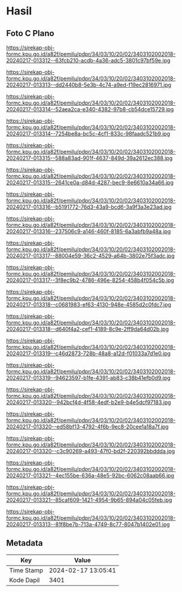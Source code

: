 # Hasil

## Foto C Plano

https://sirekap-obj-formc.kpu.go.id/a82f/pemilu/pdpr/34/03/10/20/02/3403102002018-20240217-013312--63fcb210-acdb-4a36-adc5-3801c97bf59e.jpg

https://sirekap-obj-formc.kpu.go.id/a82f/pemilu/pdpr/34/03/10/20/02/3403102002018-20240217-013313--dd2440b8-5e3b-4c74-a9ed-f19ec2816971.jpg

https://sirekap-obj-formc.kpu.go.id/a82f/pemilu/pdpr/34/03/10/20/02/3403102002018-20240217-013314--52aea2ca-e340-4382-97b8-cb54dce15729.jpg

https://sirekap-obj-formc.kpu.go.id/a82f/pemilu/pdpr/34/03/10/20/02/3403102002018-20240217-013314--7254be8a-bc5c-4cf1-833c-98faadc521b9.jpg

https://sirekap-obj-formc.kpu.go.id/a82f/pemilu/pdpr/34/03/10/20/02/3403102002018-20240217-013315--588a83ad-901f-4637-849d-39a2612ec388.jpg

https://sirekap-obj-formc.kpu.go.id/a82f/pemilu/pdpr/34/03/10/20/02/3403102002018-20240217-013315--2641ce0a-d84d-4287-bec9-8e6610a34a66.jpg

https://sirekap-obj-formc.kpu.go.id/a82f/pemilu/pdpr/34/03/10/20/02/3403102002018-20240217-013316--b5191772-76d3-43a9-bcd6-3a9f3a3e23ad.jpg

https://sirekap-obj-formc.kpu.go.id/a82f/pemilu/pdpr/34/03/10/20/02/3403102002018-20240217-013316--237506c9-a146-460f-8185-6a3abfb9a48a.jpg

https://sirekap-obj-formc.kpu.go.id/a82f/pemilu/pdpr/34/03/10/20/02/3403102002018-20240217-013317--88004e59-36c2-4529-a64b-3802e75f3adc.jpg

https://sirekap-obj-formc.kpu.go.id/a82f/pemilu/pdpr/34/03/10/20/02/3403102002018-20240217-013317--3f8ec9b2-4786-496e-8254-458b4f054c5b.jpg

https://sirekap-obj-formc.kpu.go.id/a82f/pemilu/pdpr/34/03/10/20/02/3403102002018-20240217-013318--c0681983-ef63-4130-948e-4585d2c0fdc7.jpg

https://sirekap-obj-formc.kpu.go.id/a82f/pemilu/pdpr/34/03/10/20/02/3403102002018-20240217-013318--d640f4a2-cef1-4189-8c9e-2ff9da64d02b.jpg

https://sirekap-obj-formc.kpu.go.id/a82f/pemilu/pdpr/34/03/10/20/02/3403102002018-20240217-013319--c46d2873-728b-48a8-a12d-f01033a7d1e0.jpg

https://sirekap-obj-formc.kpu.go.id/a82f/pemilu/pdpr/34/03/10/20/02/3403102002018-20240217-013319--94623597-b1fe-4391-ab83-c38b41efb0d9.jpg

https://sirekap-obj-formc.kpu.go.id/a82f/pemilu/pdpr/34/03/10/20/02/3403102002018-20240217-013320--942bcf4d-4f58-4edf-b2e9-b4e5dcf97183.jpg

https://sirekap-obj-formc.kpu.go.id/a82f/pemilu/pdpr/34/03/10/20/02/3403102002018-20240217-013320--ed58bf13-4792-4f6b-9ec8-20cee1a18a7f.jpg

https://sirekap-obj-formc.kpu.go.id/a82f/pemilu/pdpr/34/03/10/20/02/3403102002018-20240217-013320--c3c90269-a493-47f0-bd2f-220392bbddda.jpg

https://sirekap-obj-formc.kpu.go.id/a82f/pemilu/pdpr/34/03/10/20/02/3403102002018-20240217-013321--4ec155be-636a-48e5-92bc-6062c08aab66.jpg

https://sirekap-obj-formc.kpu.go.id/a82f/pemilu/pdpr/34/03/10/20/02/3403102002018-20240217-013321--85caf609-1421-4954-9b65-894a04c05feb.jpg

https://sirekap-obj-formc.kpu.go.id/a82f/pemilu/pdpr/34/03/10/20/02/3403102002018-20240217-013313--81f8be7b-713a-4749-8c77-8047b1402e01.jpg


## Metadata

| Key        | Value               |
| ---------- | ------------------- |
| Time Stamp | 2024-02-17 13:05:41 |
| Kode Dapil | 3401                |



